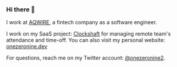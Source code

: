 ### Hi there 👋

I work at [AQWIRE](https://pay.aqwire.io/), a fintech company as a software engineer.

I work on my SaaS project: [Clockshaft](https://clockshaft.com/) for managing remote team's attendance and time-off. You can also visit my personal website: [onezeronine.dev](https://onezeronine.dev)

For questions, reach me on my Twitter account: [@onezeronine2](https://twitter.com/onezeronine2).
